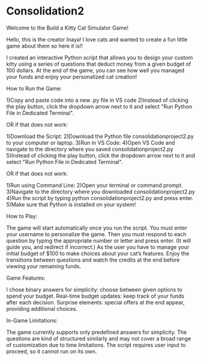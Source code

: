 # Consolidation2

Welcome to the Build a Kitty Cat Simulator Game!

Hello, this is the creator Inaya! I love cats and wanted to create a fun little game about them so here it is!!

I created an interactive Python script that allows you to design your custom kitty using a series of questions that deduct money from a given budget of 100 dollars. At the end of the game, you can see how well you managed your funds and enjoy your personalized cat creation!

How to Run the Game:

1)Copy and paste code into a new .py file in VS code
2)Instead of clicking the play button, click the dropdown arrow next to it and select "Run Python File in Dedicated Terminal".

OR if that does not work:


1)Download the Script:
2)Download the Python file consolidationproject2.py to your computer or laptop.
3)Run in VS Code:
4)Open VS Code and navigate to the directory where you saved consolidationproject2.py
5)Instead of clicking the play button, click the dropdown arrow next to it and select "Run Python File in Dedicated Terminal".

OR if that does not work:

1)Run using Command Line:
2)Open your terminal or command prompt.
3)Navigate to the directory where you downloaded consolidationproject2.py
4)Run the script by typing python consolidationproject2.py and press enter.
5)Make sure that Python is installed on your system!

How to Play:

The game will start automatically once you run the script.
You must enter your username to personalize the game.
Then you must respond to each question by typing the appropriate number or letter and press enter. (It will guide you, and redirect if incorrect.)
As the user you have to manage your initial budget of $100 to make choices about your cat’s features.
Enjoy the transitions between questions and watch the credits at the end before viewing your remaining funds.

Game Features:

I chose binary answers for simplicity: choose between given options to spend your budget.
Real-time budget updates: keep track of your funds after each decision.
Surprise elements: special offers at the end appear, providing additional choices.

In-Game Limitations:

The game currently supports only predefined answers for simplicity.
The questions are kind of structured similarly and may not cover a broad range of customization due to time limitations.
The script requires user input to proceed, so it cannot run on its own.

